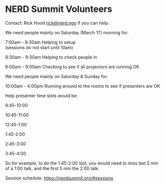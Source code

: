 # NERD Summit Volunteers

Contact: Rick Hood rick@nerd.ngo if you can help. 

We need people mainly on Saturday (March 17) morning for:

7:00am - 8:30am
Helping to setup   
(sessions do not start until 10am) 

8:30am - 9:30am 
Helping to check people in  

8:00am - 9:00am 
Checking to see if all projectors are running OK  

We need people mainly on Saturday & Sunday for:

10:00am - 4:00pm 
Running around to the rooms to see if presenters are OK  

Help presenter time slots would be: 

9:45-10:00

10:45-11:00

12:45-1:00

1:45-2:00

2:45-3:00

3:45-4:00   

So for example, to do the 1:45-2:00 slot, you would need to miss last 5 min of a 1:00 talk, and the first 5 min the 2:00 talk.

Session schedule:  https://nerdsummit.org/#sessions


